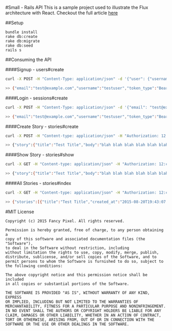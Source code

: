 #Small - Rails API
This is a sample project used to illustrate the Flux architecture with React. Checkout the full article [here](http://fancypixel.github.io/blog/2015/01/28/react-plus-flux-backed-by-rails-api/)

##Setup
```
bundle install
rake db:create
rake db:migrate
rake db:seed
rails s
```

##Consuming the API

####Signup - users#create
```bash
curl -X POST -H "Content-Type: application/json" -d '{"user": {"username": "testuser", "email": "test@example.com", "password": "12341234", "password_confirmation": "12341234"}}' http://localhost:3000/v1/users

>> {"email":"test@example.com","username":"testuser","token_type":"Bearer","user_id":12,"access_token":"12:cccyXLZ7o_XpK6MxU_Bt"}
```

####Login - sessions#create
```bash
curl -X POST -H "Content-Type: application/json" -d '{"email": "test@example.com", "password": "12341234"}' http://localhost:3000/v1/login

>> {"email":"test@example.com","username":"testuser","token_type":"Bearer","user_id":12,"access_token":"12:cccyXLZ7o_XpK6MxU_Bt"}
```

####Create Story - stories#create
```bash
curl -X POST -H "Content-type: application/json" -H "Authorization: 12:cccyXLZ7o_XpK6MxU_Bt" -d '{ "story": { "title": "Test Title", "body": "blah blah blah blah blah blah blah" } }' http://localhost:3000/v1/stories

>> {"story":{"title":"Test Title","body":"blah blah blah blah blah blah blah","created_at":"2015-08-20T19:43:07.701Z","abstract":"blah blah blah blah blah blah blah","id":11,"user":{"username":"testuser"}}}
```

####Show Story - stories#show
```bash
curl -X GET -H "Content-type: application/json" -H "Authorization: 12:cccyXLZ7o_XpK6MxU_Bt" http://localhost:3000/v1/stories/11

>> {"story":{"title":"Test Title","body":"blah blah blah blah blah blah blah","created_at":"2015-08-20T19:43:07.701Z","abstract":"blah blah blah blah blah blah blah","id":11,"user":{"username":"testuser"}}}
```

####All Stories - stories#index
```bash
curl -X GET -H "Content-type: application/json" -H "Authorization: 12:cccyXLZ7o_XpK6MxU_Bt" http://localhost:3000/v1/stories/

>> {"stories":[{"title":"Test Title","created_at":"2015-08-20T19:43:07.701Z","abstract":"blah blah blah blah blah blah blah","id":11,"user":{"username":"testuser"}},{"title":"Direct Communications Manager","created_at":"2015-08-20T17:43:14.845Z","abstract":"Dignissimos quidem voluptas beatae voluptatibus. Nihil dolorem eveniet maxime. Ex aut sapiente laborum vel temporibus tempora nobis. Qui magnam repudiandae ut et. Et minus quia dolorum illo esse. Ut ad","id":10,"user":{"username":"gino_huel"}},{"title":"Senior Creative Assistant","created_at":"2015-08-20T17:43:14.840Z","abstract":"Consequuntur enim nulla. Velit nihil ipsum voluptates nulla aperiam commodi qui. Voluptatem in enim. Placeat voluptate sed et culpa non molestias. Ut et nihil aut iure exercitationem. Ut laborum quia r","id":9,"user":{"username":"ali.keler"}},{"title":"National Interactions Executive","created_at":"2015-08-20T17:43:14.837Z","abstract":"Impedit voluptatem reiciendis est provident quia aut fugit. Officia enim voluptas dignissimos tempora inventore quia possimus. Perferendis eos enim veritatis aspernatur ut. Sed placeat nihil. Suscipit ","id":8,"user":{"username":"ethel.weimann"}},{"title":"Senior Branding Developer","created_at":"2015-08-20T17:43:14.832Z","abstract":"Ut consequatur et ex fuga. Cumque dicta rem vel numquam tempora voluptas ut. Molestiae voluptas qui minima non. Laborum voluptatem consequatur velit sed. Eum eos id. Eum aliquid et iusto non. Asperiore","id":7,"user":{"username":"ali.keler"}},{"title":"Dynamic Metrics Engineer","created_at":"2015-08-20T17:43:14.828Z","abstract":"Ut dignissimos modi aut non. Eaque excepturi ipsa eligendi. Pariatur dolor cupiditate. Libero tenetur hic labore esse. Est amet praesentium quia corporis. Consequatur illum numquam similique deleniti r","id":6,"user":{"username":"ali.keler"}},{"title":"National Branding Specialist","created_at":"2015-08-20T17:43:14.824Z","abstract":"Porro omnis beatae. Omnis magnam quae. Iusto molestias cupiditate architecto consequuntur aut. Saepe placeat in odit eum quaerat commodi molestiae. Modi adipisci corrupti dolores sit vel atque. Magni m","id":5,"user":{"username":"margaretta"}},{"title":"National Interactions Technician","created_at":"2015-08-20T17:43:14.820Z","abstract":"Ipsum nesciunt id autem quas quaerat eum et. Ipsa non est fugiat adipisci. Suscipit facere explicabo consequatur. Eos ducimus corrupti. Ut voluptates nemo veritatis beatae sint. Ratione at quasi eos ma","id":4,"user":{"username":"ethel.weimann"}},{"title":"Internal Intranet Producer","created_at":"2015-08-20T17:43:14.816Z","abstract":"Dolor dolorum omnis eum maxime. Aut necessitatibus aut aspernatur. Nesciunt et provident laudantium explicabo expedita voluptatem distinctio. Iste aperiam veniam veritatis ex incidunt voluptas quisquam","id":3,"user":{"username":"abdullah"}},{"title":"Human Data Engineer","created_at":"2015-08-20T17:43:14.810Z","abstract":"Sapiente architecto unde explicabo sit tempora. Est quia eveniet cumque. Pariatur aut cupiditate qui. Dolor vitae harum eum quia voluptatum consequuntur omnis. Tenetur quasi et. A ut dolores. Amet reru","id":2,"user":{"username":"dawn"}},{"title":"International Optimization Technician","created_at":"2015-08-20T17:43:14.805Z","abstract":"Totam vitae harum reiciendis iste quod. Eum sapiente dolore consequatur et quod molestiae. A laboriosam rem et. Odio rerum perspiciatis quia architecto illum. Et eos eaque nemo. Voluptas eaque voluptat","id":1,"user":{"username":"daphnee"}}]}
```


#MIT License

	Copyright (c) 2015 Fancy Pixel. All rights reserved.

	Permission is hereby granted, free of charge, to any person obtaining a
	copy of this software and associated documentation files (the "Software"),
	to deal in the Software without restriction, including
	without limitation the rights to use, copy, modify, merge, publish,
	distribute, sublicense, and/or sell copies of the Software, and to
	permit persons to whom the Software is furnished to do so, subject to
	the following conditions:

	The above copyright notice and this permission notice shall be included
	in all copies or substantial portions of the Software.

	THE SOFTWARE IS PROVIDED "AS IS", WITHOUT WARRANTY OF ANY KIND, EXPRESS
	OR IMPLIED, INCLUDING BUT NOT LIMITED TO THE WARRANTIES OF
	MERCHANTABILITY, FITNESS FOR A PARTICULAR PURPOSE AND NONINFRINGEMENT.
	IN NO EVENT SHALL THE AUTHORS OR COPYRIGHT HOLDERS BE LIABLE FOR ANY
	CLAIM, DAMAGES OR OTHER LIABILITY, WHETHER IN AN ACTION OF CONTRACT,
	TORT OR OTHERWISE, ARISING FROM, OUT OF OR IN CONNECTION WITH THE
	SOFTWARE OR THE USE OR OTHER DEALINGS IN THE SOFTWARE.
	
